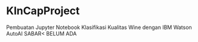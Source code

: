 # KlnCapProject
Pembuatan Jupyter Notebook Klasifikasi Kualitas Wine dengan IBM Watson AutoAI
SABAR< BELUM ADA
